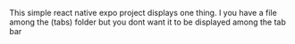 This simple react native expo project displays one thing.
I you have a file among the (tabs) folder but you dont want it to be displayed among the tab bar